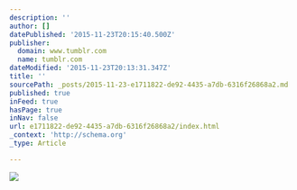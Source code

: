 ```yaml
---
description: ''
author: []
datePublished: '2015-11-23T20:15:40.500Z'
publisher:
  domain: www.tumblr.com
  name: tumblr.com
dateModified: '2015-11-23T20:13:31.347Z'
title: ''
sourcePath: _posts/2015-11-23-e1711822-de92-4435-a7db-6316f26868a2.md
published: true
inFeed: true
hasPage: true
inNav: false
url: e1711822-de92-4435-a7db-6316f26868a2/index.html
_context: 'http://schema.org'
_type: Article

---
```

![](https://41.media.tumblr.com/05c72f8a8a05e8414d24f0baa7d7006a/tumblr_myfh8pIIe41s8c0ego1_540.jpg)